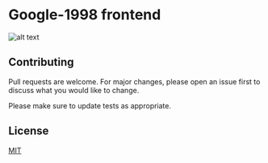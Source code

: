 # Google-1998 frontend

![alt text](https://github.com/mfurkan60/Javascript-Hata-Y-netimi/blob/main/google-1998-screenshot.png?raw=true)

 
## Contributing

Pull requests are welcome. For major changes, please open an issue first
to discuss what you would like to change.

Please make sure to update tests as appropriate.

## License

[MIT](https://choosealicense.com/licenses/mit/)